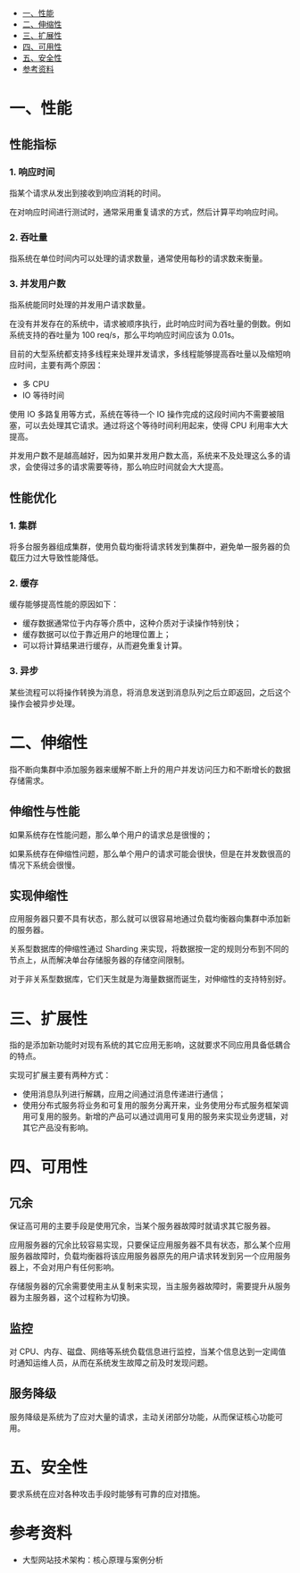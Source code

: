 <!-- GFM-TOC -->
* [一、性能](#一性能)
* [二、伸缩性](#二伸缩性)
* [三、扩展性](#三扩展性)
* [四、可用性](#四可用性)
* [五、安全性](#五安全性)
* [参考资料](#参考资料)
<!-- GFM-TOC -->


# 一、性能

## 性能指标

### 1. 响应时间

指某个请求从发出到接收到响应消耗的时间。

在对响应时间进行测试时，通常采用重复请求的方式，然后计算平均响应时间。

### 2. 吞吐量

指系统在单位时间内可以处理的请求数量，通常使用每秒的请求数来衡量。

### 3. 并发用户数

指系统能同时处理的并发用户请求数量。

在没有并发存在的系统中，请求被顺序执行，此时响应时间为吞吐量的倒数。例如系统支持的吞吐量为 100 req/s，那么平均响应时间应该为 0.01s。

目前的大型系统都支持多线程来处理并发请求，多线程能够提高吞吐量以及缩短响应时间，主要有两个原因：

- 多 CPU
- IO 等待时间

使用 IO 多路复用等方式，系统在等待一个 IO 操作完成的这段时间内不需要被阻塞，可以去处理其它请求。通过将这个等待时间利用起来，使得 CPU 利用率大大提高。

并发用户数不是越高越好，因为如果并发用户数太高，系统来不及处理这么多的请求，会使得过多的请求需要等待，那么响应时间就会大大提高。

## 性能优化

### 1. 集群

将多台服务器组成集群，使用负载均衡将请求转发到集群中，避免单一服务器的负载压力过大导致性能降低。

### 2. 缓存

缓存能够提高性能的原因如下：

- 缓存数据通常位于内存等介质中，这种介质对于读操作特别快；
- 缓存数据可以位于靠近用户的地理位置上；
- 可以将计算结果进行缓存，从而避免重复计算。

### 3. 异步

某些流程可以将操作转换为消息，将消息发送到消息队列之后立即返回，之后这个操作会被异步处理。

# 二、伸缩性

指不断向集群中添加服务器来缓解不断上升的用户并发访问压力和不断增长的数据存储需求。

## 伸缩性与性能

如果系统存在性能问题，那么单个用户的请求总是很慢的；

如果系统存在伸缩性问题，那么单个用户的请求可能会很快，但是在并发数很高的情况下系统会很慢。

## 实现伸缩性

应用服务器只要不具有状态，那么就可以很容易地通过负载均衡器向集群中添加新的服务器。

关系型数据库的伸缩性通过 Sharding 来实现，将数据按一定的规则分布到不同的节点上，从而解决单台存储服务器的存储空间限制。

对于非关系型数据库，它们天生就是为海量数据而诞生，对伸缩性的支持特别好。

# 三、扩展性

指的是添加新功能时对现有系统的其它应用无影响，这就要求不同应用具备低耦合的特点。

实现可扩展主要有两种方式：

- 使用消息队列进行解耦，应用之间通过消息传递进行通信；
- 使用分布式服务将业务和可复用的服务分离开来，业务使用分布式服务框架调用可复用的服务。新增的产品可以通过调用可复用的服务来实现业务逻辑，对其它产品没有影响。

# 四、可用性

## 冗余

保证高可用的主要手段是使用冗余，当某个服务器故障时就请求其它服务器。

应用服务器的冗余比较容易实现，只要保证应用服务器不具有状态，那么某个应用服务器故障时，负载均衡器将该应用服务器原先的用户请求转发到另一个应用服务器上，不会对用户有任何影响。

存储服务器的冗余需要使用主从复制来实现，当主服务器故障时，需要提升从服务器为主服务器，这个过程称为切换。

## 监控

对 CPU、内存、磁盘、网络等系统负载信息进行监控，当某个信息达到一定阈值时通知运维人员，从而在系统发生故障之前及时发现问题。

## 服务降级

服务降级是系统为了应对大量的请求，主动关闭部分功能，从而保证核心功能可用。

# 五、安全性

要求系统在应对各种攻击手段时能够有可靠的应对措施。

# 参考资料

- 大型网站技术架构：核心原理与案例分析





